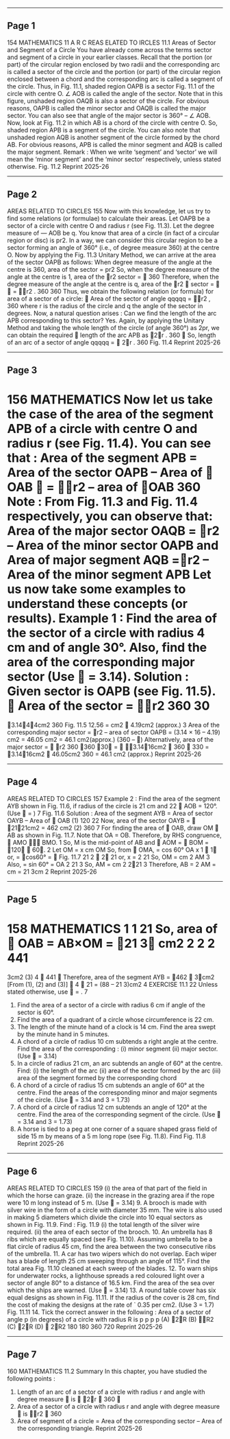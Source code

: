 

---

## Page 1

154 MATHEMATICS
11
A R C
REAS ELATED TO IRCLES
11.1 Areas of Sector and Segment of a Circle
You have already come across the terms sector and
segment of a circle in your earlier classes. Recall
that the portion (or part) of the circular region enclosed
by two radii and the corresponding arc is called a
sector of the circle and the portion (or part) of the
circular region enclosed between a chord and the
corresponding arc is called a segment of the circle.
Thus, in Fig. 11.1, shaded region OAPB is a sector
Fig. 11.1
of the circle with centre O. ∠ AOB is called the
angle of the sector. Note that in this figure, unshaded region OAQB is also a sector of
the circle. For obvious reasons, OAPB is called the minor sector and
OAQB is called the major sector. You can also see that angle of the major sector is
360° – ∠ AOB.
Now, look at Fig. 11.2 in which AB is a chord
of the circle with centre O. So, shaded region APB is
a segment of the circle. You can also note that
unshaded region AQB is another segment of the circle
formed by the chord AB. For obvious reasons, APB
is called the minor segment and AQB is called the
major segment.
Remark : When we write ‘segment’ and ‘sector’
we will mean the ‘minor segment’ and the ‘minor
sector’ respectively, unless stated otherwise. Fig. 11.2
Reprint 2025-26

---

## Page 2

AREAS RELATED TO CIRCLES 155
Now with this knowledge, let us try to find some
relations (or formulae) to calculate their areas.
Let OAPB be a sector of a circle with centre
O and radius r (see Fig. 11.3). Let the degree
measure of — AOB be q.
You know that area of a circle (in fact of a
circular region or disc) is pr2.
In a way, we can consider this circular region to
be a sector forming an angle of 360° (i.e., of degree
measure 360) at the centre O. Now by applying the Fig. 11.3
Unitary Method, we can arrive at the area of the
sector OAPB as follows:
When degree measure of the angle at the centre is 360, area of the
sector = pr2
So, when the degree measure of the angle at the centre is 1, area of the
r2
sector = 
360
Therefore, when the degree measure of the angle at the centre is q, area of the
r2 
sector =   = r2 .
360 360
Thus, we obtain the following relation (or formula) for area of a sector of a
circle:

Area of the sector of angle qqqqq = r2 ,
360
where r is the radius of the circle and q the angle of the sector in degrees.
Now, a natural question arises : Can we find
the length of the arc APB corresponding to this
sector? Yes. Again, by applying the Unitary
Method and taking the whole length of the circle
(of angle 360°) as 2pr, we can obtain the required

length of the arc APB as
2r
.
360

So, length of an arc of a sector of angle qqqqq =  2r .
360 Fig. 11.4
Reprint 2025-26

---

## Page 3

156 MATHEMATICS
Now let us take the case of the area of the
segment APB of a circle with centre O and radius r
(see Fig. 11.4). You can see that :
Area of the segment APB = Area of the sector OAPB – Area of  OAB

= r2 – area of OAB
360
Note : From Fig. 11.3 and Fig. 11.4 respectively, you can observe that:
Area of the major sector OAQB = r2 – Area of the minor sector OAPB
and Area of major segment AQB =r2 – Area of the minor segment APB
Let us now take some examples to understand these concepts (or results).
Example 1 : Find the area of the sector of a circle
with radius 4 cm and of angle 30°. Also, find the area
of the corresponding major sector (Use  = 3.14).
Solution : Given sector is OAPB (see Fig. 11.5).

Area of the sector =
r2
360
30
=
3.1444cm2
360 Fig. 11.5
12.56
= cm2  4.19cm2 (approx.)
3
Area of the corresponding major sector
= r2 – area of sector OAPB
= (3.14 × 16 – 4.19) cm2
= 46.05 cm2 = 46.1 cm2(approx.)
(360 – )
Alternatively, area of the major sector =  r2
360
360 30
= 
3.1416cm2
 360 
330
= 3.1416cm2  46.05cm2
360
= 46.1 cm2 (approx.)
Reprint 2025-26

---

## Page 4

AREAS RELATED TO CIRCLES 157
Example 2 : Find the area of the segment AYB
shown in Fig. 11.6, if radius of the circle is 21 cm and
22
 AOB = 120°. (Use  = )
7
Fig. 11.6
Solution : Area of the segment AYB
= Area of sector OAYB – Area of  OAB (1)
120 22
Now, area of the sector OAYB =  2121cm2 = 462 cm2 (2)
360 7
For finding the area of  OAB, draw OM  AB as shown in Fig. 11.7.
Note that OA = OB. Therefore, by RHS congruence,  AMO  BMO.
1
So, M is the mid-point of AB and  AOM =  BOM = 120  60.
2
Let OM = x cm
OM
So, from  OMA, = cos 60°
OA
x 1  1
or, = cos60° =  Fig. 11.7
21 2  2
21
or, x =
2
21
So, OM = cm
2
AM 3
Also, = sin 60° =
OA 2
21 3
So, AM = cm
2
221 3
Therefore, AB = 2 AM = cm = 21 3cm
2
Reprint 2025-26

---

## Page 5

158 MATHEMATICS
1 1 21
So, area of  OAB = AB×OM = 21 3 cm2
2 2 2
441
=
3cm2
(3)
4
 441 
Therefore, area of the segment AYB = 462  3cm2 [From (1), (2) and (3)]
 4 
21
= (88 – 21 3)cm2
4
EXERCISE 11.1
22
Unless stated otherwise, use  = .
7
1. Find the area of a sector of a circle with radius 6 cm if angle of the sector is 60°.
2. Find the area of a quadrant of a circle whose circumference is 22 cm.
3. The length of the minute hand of a clock is 14 cm. Find the area swept by the minute
hand in 5 minutes.
4. A chord of a circle of radius 10 cm subtends a right angle at the centre. Find the area of
the corresponding : (i) minor segment (ii) major sector. (Use  = 3.14)
5. In a circle of radius 21 cm, an arc subtends an angle of 60° at the centre. Find:
(i) the length of the arc (ii) area of the sector formed by the arc
(iii) area of the segment formed by the corresponding chord
6. A chord of a circle of radius 15 cm subtends an angle of 60° at the centre. Find
the areas of the corresponding minor and major
segments of the circle.
(Use  = 3.14 and 3 = 1.73)
7. A chord of a circle of radius 12 cm subtends an
angle of 120° at the centre. Find the area of the
corresponding segment of the circle.
(Use  = 3.14 and 3 = 1.73)
8. A horse is tied to a peg at one corner of a square
shaped grass field of side 15 m by means of a 5 m
long rope (see Fig. 11.8). Find Fig. 11.8
Reprint 2025-26

---

## Page 6

AREAS RELATED TO CIRCLES 159
(i) the area of that part of the field in which the
horse can graze.
(ii) the increase in the grazing area if the rope
were 10 m long instead of 5 m. (Use  = 3.14)
9. A brooch is made with silver wire in the form
of a circle with diameter 35 mm. The wire is also
used in making 5 diameters which divide the
circle into 10 equal sectors as shown in
Fig. 11.9. Find :
Fig. 11.9
(i) the total length of the silver wire required.
(ii) the area of each sector of the brooch.
10. An umbrella has 8 ribs which are equally spaced
(see Fig. 11.10). Assuming umbrella to be a flat
circle of radius 45 cm, find the area between the
two consecutive ribs of the umbrella.
11. A car has two wipers which do not overlap. Each
wiper has a blade of length 25 cm sweeping
through an angle of 115°. Find the total area
Fig. 11.10
cleaned at each sweep of the blades.
12. To warn ships for underwater rocks, a lighthouse
spreads a red coloured light over a sector of
angle 80° to a distance of 16.5 km. Find the area
of the sea over which the ships are warned.
(Use  = 3.14)
13. A round table cover has six equal designs as
shown in Fig. 11.11. If the radius of the cover is
28 cm, find the cost of making the designs at the
rate of ` 0.35 per cm2. (Use 3 = 1.7) Fig. 11.11
14. Tick the correct answer in the following :
Area of a sector of angle p (in degrees) of a circle
with radius R is
p p p p
(A) 2R (B) R2 (C) 2R (D)  2R2
180 180 360 720
Reprint 2025-26

---

## Page 7

160 MATHEMATICS
11.2 Summary
In this chapter, you have studied the following points :
1. Length of an arc of a sector of a circle with radius r and angle with degree measure  is

2r

360

2. Area of a sector of a circle with radius r and angle with degree measure  is r2 
360
3. Area of segment of a circle
= Area of the corresponding sector – Area of the corresponding triangle.
Reprint 2025-26